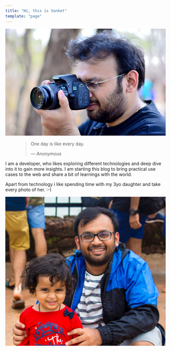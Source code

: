 ```yaml
---
title: "Hi, this is Sanket"
template: "page"
---
```


![](/media/cover_photo.jpg)

<figure>
	<blockquote>
		<p>One day is like every day.</p>
		<footer>
			<cite>— Anonymous</cite>
		</footer>
	</blockquote>
</figure>

I am a developer, who likes exploring different technologies and deep dive into it to gain more insights. 
I am starting this blog to bring practical use cases to the web and share a bit of learnings with the world.

Apart from technology i like spending time with my 3yo daughter and take every photo of her. :-)

![](/media/with_manvi.jpg)